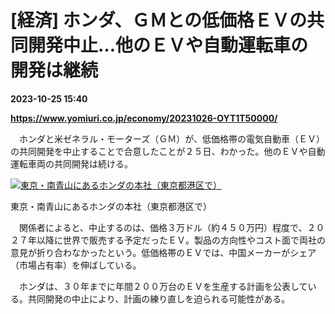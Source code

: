 # [経済] ホンダ、ＧＭとの低価格ＥＶの共同開発中止…他のＥＶや自動運転車の開発は継続

**2023-10-25 15:40**

**https://www.yomiuri.co.jp/economy/20231026-OYT1T50000/**

　ホンダと米ゼネラル・モーターズ（ＧＭ）が、低価格帯の電気自動車（ＥＶ）の共同開発を中止することで合意したことが２５日、わかった。他のＥＶや自動運転車両の共同開発は続ける。

[![東京・南青山にあるホンダの本社（東京都港区で）](https://www.yomiuri.co.jp/media/2023/10/20231026-OYT1I50000-1.jpg)](https://www.yomiuri.co.jp/pluralphoto/20231026-OYT1I50000/)

東京・南青山にあるホンダの本社（東京都港区で）

　関係者によると、中止するのは、価格３万ドル（約４５０万円）程度で、２０２７年以降に世界で販売する予定だったＥＶ。製品の方向性やコスト面で両社の意見が折り合わなかったという。低価格帯のＥＶでは、中国メーカーがシェア（市場占有率）を伸ばしている。

　ホンダは、３０年までに年間２００万台のＥＶを生産する計画を公表している。共同開発の中止により、計画の練り直しを迫られる可能性がある。